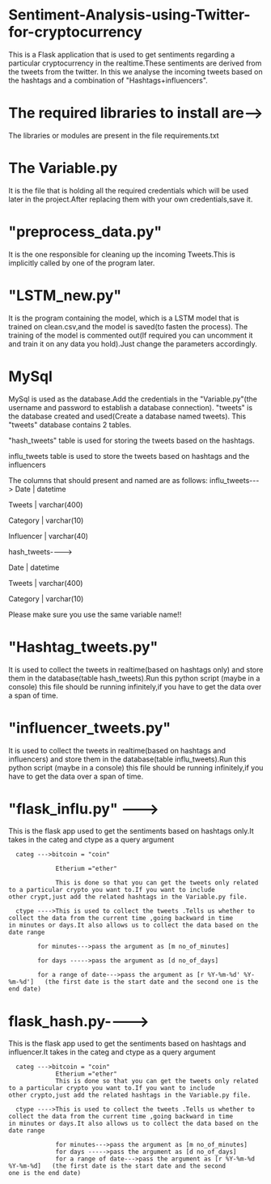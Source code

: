 # Sentiment-Analysis-using-Twitter-for-cryptocurrency
This is a Flask application that is used to get sentiments regarding a particular cryptocurrency in the realtime.These sentiments are derived from the tweets from the twitter.
In this we analyse the incoming tweets based on the hashtags and a combination of "Hashtags+influencers".


# The required libraries to install are-->

The libraries or modules are present in the file requirements.txt



# The Variable.py

It is the file that is holding all the required credentials which will be used later in the project.After replacing them with your own credentials,save it.

# "preprocess_data.py" 

It is the one responsible for cleaning up the incoming Tweets.This is implicitly called by one of the program later.

# "LSTM_new.py" 

It is the program containing the model, which is a LSTM model that is trained on clean.csv,and the model is saved(to fasten the process).
The training of the model is commented out(If required you can uncomment it and train it on any data you hold).Just change the parameters accordingly.

# MySql

MySql is used as the database.Add the credentials in the "Variable.py"(the username and password to establish a database connection).
"tweets" is the database created and used(Create a database named tweets).
This "tweets" database contains 2 tables.

"hash_tweets" table is used for storing the tweets based on the hashtags.


influ_tweets table is used to store the tweets based on hashtags and the influencers 


The columns that should present and named are as follows:
influ_tweets--->
 Date           | datetime     

Tweets         | varchar(400)

Category       | varchar(10) 

Influencer     | varchar(40)
 
hash_tweets---->

Date            | datetime    

Tweets          | varchar(400) 

Category        | varchar(10)

Please make sure you use the same variable name!!

# "Hashtag_tweets.py"
It is used to collect the tweets in realtime(based on hashtags only) and store them in the database(table hash_tweets).Run this python script (maybe in a console)
this file should be running infinitely,if you have to get the data over a span of time.

# "influencer_tweets.py" 
It is used to collect the tweets in realtime(based on hashtags and influencers) and store them in the database(table influ_tweets).Run this python script (maybe in a console)
this file should be running infinitely,if you have to get the data over a span of time.

# "flask_influ.py" --->

This is the flask app used to get the sentiments based on hashtags only.It takes in the categ and ctype as a query argument
      
      categ --->bitcoin = "coin"
                 
                 Etherium ="ether"
                 
                 This is done so that you can get the tweets only related to a particular crypto you want to.If you want to include                      other crypt,just add the related hashtags in the Variable.py file.
      
      ctype ---->This is used to collect the tweets .Tells us whether to collect the data from the current time ,going backward in time                  in minutes or days.It also allows us to collect the data based on the date range
            
            for minutes--->pass the argument as [m no_of_minutes]
            
            for days ----->pass the argument as [d no_of_days]
            
            for a range of date--->pass the argument as [r %Y-%m-%d' %Y-%m-%d']   (the first date is the start date and the second one is the end date)

# flask_hash.py---->
This is the flask app used to get the sentiments based on hashtags and influencer.It takes in the categ and ctype as a query argument
      
      categ --->bitcoin = "coin"
                 Etherium ="ether"
                 This is done so that you can get the tweets only related to a particular crypto you want to.If you want to include                      other crypto,just add the related hashtags in the Variable.py file.
      
      ctype ---->This is used to collect the tweets .Tells us whether to collect the data from the current time ,going backward in time                  in minutes or days.It also allows us to collect the data based on the date range
            
                 for minutes--->pass the argument as [m no_of_minutes]
                 for days ----->pass the argument as [d no_of_days]
                 for a range of date--->pass the argument as [r %Y-%m-%d  %Y-%m-%d]   (the first date is the start date and the second                    one is the end date)            



 
